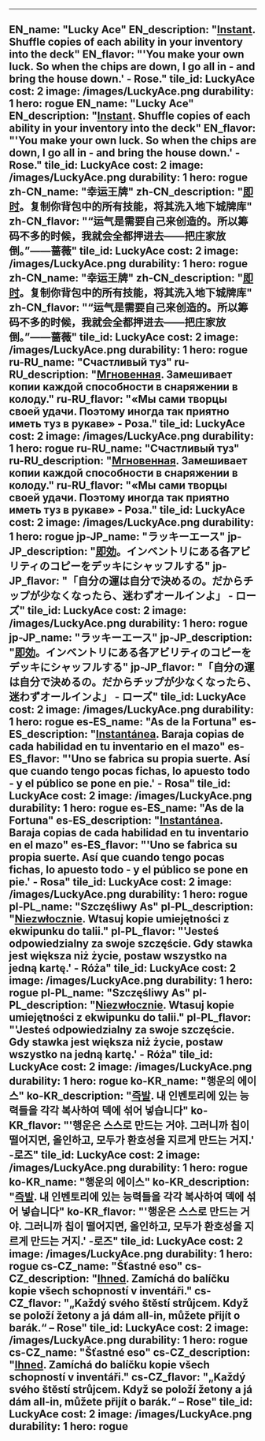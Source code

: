 ---

EN_name: "Lucky Ace"
EN_description: "<u><u>Instant</u></u>. Shuffle copies of each ability in your inventory into the deck"
EN_flavor: "'You make your own luck. So when the chips are down, I go all in - and bring the house down.' - Rose."
tile_id: LuckyAce
cost: 2
image: /images/LuckyAce.png
durability: 1
hero: rogue
EN_name: "Lucky Ace"
EN_description: "<u><u>Instant</u></u>. Shuffle copies of each ability in your inventory into the deck"
EN_flavor: "'You make your own luck. So when the chips are down, I go all in - and bring the house down.' - Rose."
tile_id: LuckyAce
cost: 2
image: /images/LuckyAce.png
durability: 1
hero: rogue
zh-CN_name: "幸运王牌"
zh-CN_description: "<u><u>即时</u></u>。复制你背包中的所有技能，将其洗入地下城牌库"
zh-CN_flavor: "“运气是需要自己来创造的。所以筹码不多的时候，我就会全都押进去——把庄家放倒。”——蔷薇"
tile_id: LuckyAce
cost: 2
image: /images/LuckyAce.png
durability: 1
hero: rogue
zh-CN_name: "幸运王牌"
zh-CN_description: "<u><u>即时</u></u>。复制你背包中的所有技能，将其洗入地下城牌库"
zh-CN_flavor: "“运气是需要自己来创造的。所以筹码不多的时候，我就会全都押进去——把庄家放倒。”——蔷薇"
tile_id: LuckyAce
cost: 2
image: /images/LuckyAce.png
durability: 1
hero: rogue
ru-RU_name: "Счастливый туз"
ru-RU_description: "<u><u>Мгновенная</u></u>. Замешивает копии каждой способности в снаряжении в колоду."
ru-RU_flavor: "«Мы сами творцы своей удачи. Поэтому иногда так приятно иметь туз в рукаве» - Роза."
tile_id: LuckyAce
cost: 2
image: /images/LuckyAce.png
durability: 1
hero: rogue
ru-RU_name: "Счастливый туз"
ru-RU_description: "<u><u>Мгновенная</u></u>. Замешивает копии каждой способности в снаряжении в колоду."
ru-RU_flavor: "«Мы сами творцы своей удачи. Поэтому иногда так приятно иметь туз в рукаве» - Роза."
tile_id: LuckyAce
cost: 2
image: /images/LuckyAce.png
durability: 1
hero: rogue
jp-JP_name: "ラッキーエース"
jp-JP_description: "<u><u>即効</u></u>。インベントリにある各アビリティのコピーをデッキにシャッフルする"
jp-JP_flavor: "「自分の運は自分で決めるの。だからチップが少なくなったら、迷わずオールインよ」 - ローズ"
tile_id: LuckyAce
cost: 2
image: /images/LuckyAce.png
durability: 1
hero: rogue
jp-JP_name: "ラッキーエース"
jp-JP_description: "<u><u>即効</u></u>。インベントリにある各アビリティのコピーをデッキにシャッフルする"
jp-JP_flavor: "「自分の運は自分で決めるの。だからチップが少なくなったら、迷わずオールインよ」 - ローズ"
tile_id: LuckyAce
cost: 2
image: /images/LuckyAce.png
durability: 1
hero: rogue
es-ES_name: "As de la Fortuna"
es-ES_description: "<u><u>Instantánea</u></u>. Baraja copias de cada habilidad en tu inventario en el mazo"
es-ES_flavor: "'Uno se fabrica su propia suerte. Así que cuando tengo pocas fichas, lo apuesto todo - y el público se pone en pie.' - Rosa"
tile_id: LuckyAce
cost: 2
image: /images/LuckyAce.png
durability: 1
hero: rogue
es-ES_name: "As de la Fortuna"
es-ES_description: "<u><u>Instantánea</u></u>. Baraja copias de cada habilidad en tu inventario en el mazo"
es-ES_flavor: "'Uno se fabrica su propia suerte. Así que cuando tengo pocas fichas, lo apuesto todo - y el público se pone en pie.' - Rosa"
tile_id: LuckyAce
cost: 2
image: /images/LuckyAce.png
durability: 1
hero: rogue
pl-PL_name: "Szczęśliwy As"
pl-PL_description: "<u><u>Niezwłocznie</u></u>. Wtasuj kopie umiejętności z ekwipunku do talii."
pl-PL_flavor: "'Jesteś odpowiedzialny za swoje szczęście. Gdy stawka jest większa niż życie, postaw wszystko na jedną kartę.' - Róża"
tile_id: LuckyAce
cost: 2
image: /images/LuckyAce.png
durability: 1
hero: rogue
pl-PL_name: "Szczęśliwy As"
pl-PL_description: "<u><u>Niezwłocznie</u></u>. Wtasuj kopie umiejętności z ekwipunku do talii."
pl-PL_flavor: "'Jesteś odpowiedzialny za swoje szczęście. Gdy stawka jest większa niż życie, postaw wszystko na jedną kartę.' - Róża"
tile_id: LuckyAce
cost: 2
image: /images/LuckyAce.png
durability: 1
hero: rogue
ko-KR_name: "행운의 에이스"
ko-KR_description: "<u><u>즉발</u></u>. 내 인벤토리에 있는 능력들을 각각 복사하여 덱에 섞어 넣습니다"
ko-KR_flavor: "'행운은 스스로 만드는 거야. 그러니까 칩이 떨어지면, 올인하고, 모두가 환호성을 지르게 만드는 거지.' -로즈"
tile_id: LuckyAce
cost: 2
image: /images/LuckyAce.png
durability: 1
hero: rogue
ko-KR_name: "행운의 에이스"
ko-KR_description: "<u><u>즉발</u></u>. 내 인벤토리에 있는 능력들을 각각 복사하여 덱에 섞어 넣습니다"
ko-KR_flavor: "'행운은 스스로 만드는 거야. 그러니까 칩이 떨어지면, 올인하고, 모두가 환호성을 지르게 만드는 거지.' -로즈"
tile_id: LuckyAce
cost: 2
image: /images/LuckyAce.png
durability: 1
hero: rogue
cs-CZ_name: "Šťastné eso"
cs-CZ_description: "<u><u>Ihned</u></u>. Zamíchá do balíčku kopie všech schopností v inventáři."
cs-CZ_flavor: "„Každý svého štěstí strůjcem. Když se položí žetony a já dám all-in, můžete přijít o barák.“ – Rose"
tile_id: LuckyAce
cost: 2
image: /images/LuckyAce.png
durability: 1
hero: rogue
cs-CZ_name: "Šťastné eso"
cs-CZ_description: "<u><u>Ihned</u></u>. Zamíchá do balíčku kopie všech schopností v inventáři."
cs-CZ_flavor: "„Každý svého štěstí strůjcem. Když se položí žetony a já dám all-in, můžete přijít o barák.“ – Rose"
tile_id: LuckyAce
cost: 2
image: /images/LuckyAce.png
durability: 1
hero: rogue
---